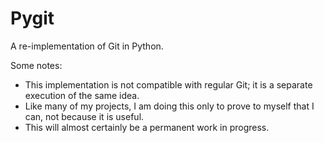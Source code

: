 # Pygit
A re-implementation of Git in Python.

Some notes:
- This implementation is not compatible with regular Git; it is a separate execution of the same idea.
- Like many of my projects, I am doing this only to prove to myself that I can, not because it is useful.
- This will almost certainly be a permanent work in progress.